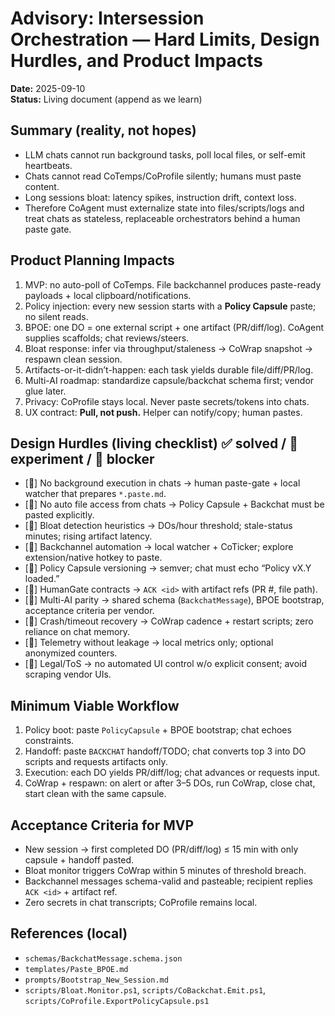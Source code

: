 ﻿# Advisory: Intersession Orchestration — Hard Limits, Design Hurdles, and Product Impacts
**Date:** 2025-09-10  
**Status:** Living document (append as we learn)

## Summary (reality, not hopes)
- LLM chats cannot run background tasks, poll local files, or self-emit heartbeats.
- Chats cannot read CoTemps/CoProfile silently; humans must paste content.
- Long sessions bloat: latency spikes, instruction drift, context loss.
- Therefore CoAgent must externalize state into files/scripts/logs and treat chats as stateless, replaceable orchestrators behind a human paste gate.

## Product Planning Impacts
1. MVP: no auto-poll of CoTemps. File backchannel produces paste-ready payloads + local clipboard/notifications.
2. Policy injection: every new session starts with a **Policy Capsule** paste; no silent reads.
3. BPOE: one DO = one external script + one artifact (PR/diff/log). CoAgent supplies scaffolds; chat reviews/steers.
4. Bloat response: infer via throughput/staleness → CoWrap snapshot → respawn clean session.
5. Artifacts-or-it-didn’t-happen: each task yields durable file/diff/PR/log.
6. Multi-AI roadmap: standardize capsule/backchat schema first; vendor glue later.
7. Privacy: CoProfile stays local. Never paste secrets/tokens into chats.
8. UX contract: **Pull, not push.** Helper can notify/copy; human pastes.

## Design Hurdles (living checklist) ✅ solved / 🧪 experiment / 🧱 blocker
- [🧱] No background execution in chats → human paste-gate + local watcher that prepares `*.paste.md`.
- [🧱] No auto file access from chats → Policy Capsule + Backchat must be pasted explicitly.
- [🧪] Bloat detection heuristics → DOs/hour threshold; stale-status minutes; rising artifact latency.
- [🧪] Backchannel automation → local watcher + CoTicker; explore extension/native hotkey to paste.
- [🧪] Policy Capsule versioning → semver; chat must echo “Policy vX.Y loaded.”
- [🧪] HumanGate contracts → `ACK <id>` with artifact refs (PR #, file path).
- [🧪] Multi-AI parity → shared schema (`BackchatMessage`), BPOE bootstrap, acceptance criteria per vendor.
- [🧪] Crash/timeout recovery → CoWrap cadence + restart scripts; zero reliance on chat memory.
- [🧪] Telemetry without leakage → local metrics only; optional anonymized counters.
- [🧪] Legal/ToS → no automated UI control w/o explicit consent; avoid scraping vendor UIs.

## Minimum Viable Workflow
1. Policy boot: paste `PolicyCapsule` + BPOE bootstrap; chat echoes constraints.
2. Handoff: paste `BACKCHAT` handoff/TODO; chat converts top 3 into DO scripts and requests artifacts only.
3. Execution: each DO yields PR/diff/log; chat advances or requests input.
4. CoWrap + respawn: on alert or after 3–5 DOs, run CoWrap, close chat, start clean with the same capsule.

## Acceptance Criteria for MVP
- New session → first completed DO (PR/diff/log) ≤ 15 min with only capsule + handoff pasted.
- Bloat monitor triggers CoWrap within 5 minutes of threshold breach.
- Backchannel messages schema-valid and pasteable; recipient replies `ACK <id>` + artifact ref.
- Zero secrets in chat transcripts; CoProfile remains local.

## References (local)
- `schemas/BackchatMessage.schema.json`
- `templates/Paste_BPOE.md`
- `prompts/Bootstrap_New_Session.md`
- `scripts/Bloat.Monitor.ps1`, `scripts/CoBackchat.Emit.ps1`, `scripts/CoProfile.ExportPolicyCapsule.ps1`

